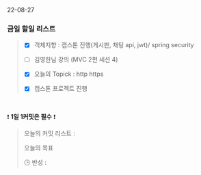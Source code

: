 22-08-27
### 금일 할일 리스트


> - [X]  객체지향 : 캡스톤 진행(게시판, 채팅 api, jwt)/ spring security
>
> - [ ] 김영한님 강의 (MVC 2편 세션 4)
>
> - [X]  오늘의 Topick :  http https
>
> - [X] 캡스톤 프로젝트 진행
>

<br/>

❗ **1일 1커밋은 필수** ❗
> 오늘의 커밋 리스트 :
>
> 오늘의 목표
>
> 🕒 반성 :
>
>
>

<br/>